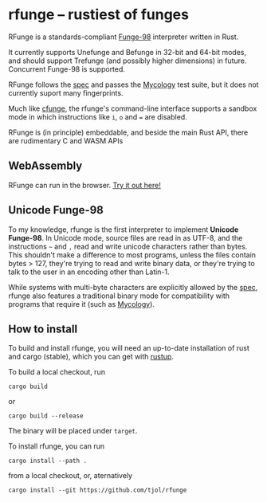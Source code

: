 # rfunge – rustiest of funges

RFunge is a standards-compliant [Funge-98] interpreter written in Rust.

It currently supports Unefunge and Befunge in 32-bit and 64-bit modes, and
should support Trefunge (and possibly higher dimensions) in future.
Concurrent Funge-98 is supported.

RFunge follows the [spec] and passes the [Mycology] test suite, but it does not
currently suport many fingerprints.

Much like [cfunge], the rfunge's command-line interface supports a sandbox mode
in which instructions like `i`, `o` and `=` are disabled.

RFunge is (in principle) embeddable, and beside the main Rust API, there are
rudimentary C and WASM APIs

## WebAssembly

RFunge can run in the browser. [Try it out here!](https://tjol.eu/rfunge/)

## Unicode Funge-98

To my knowledge, rfunge is the first interpreter to implement **Unicode Funge-98**.
In Unicode mode, source files are read in as UTF-8, and the instructions `~` and
`,` read and write unicode characters rather than bytes. This shouldn't make a
difference to most programs, unless the files contain bytes > 127, they're
trying to read and write binary data, or they're trying to talk to the user in
an encoding other than Latin-1.

While systems with multi-byte characters are explicitly allowed by the [spec],
rfunge also features a traditional binary mode for compatibility with programs
that require it (such as [Mycology]).

## How to install

To build and install rfunge, you will need an up-to-date installation of rust
and cargo (stable), which you can get with [rustup](https://rustup.rs/).

To build a local checkout, run

    cargo build

or

    cargo build --release

The binary will be placed under `target`.

To install rfunge, you can run

    cargo install --path .

from a local checkout, or, aternatively

    cargo install --git https://github.com/tjol/rfunge


[Funge-98]: https://esolangs.org/wiki/Funge-98
[spec]: https://github.com/catseye/Funge-98/blob/master/doc/funge98.markdown
[Mycology]: https://github.com/Deewiant/Mycology
[cfunge]: https://github.com/VorpalBlade/cfunge
